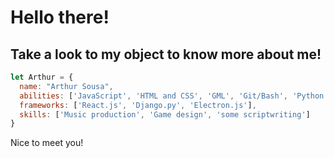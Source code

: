 # Hello there! 
## Take a look to my object to know more about me!
```js
let Arthur = {
  name: "Arthur Sousa",
  abilities: ['JavaScript', 'HTML and CSS', 'GML', 'Git/Bash', 'Python', 'SQLite'],
  frameworks: ['React.js', 'Django.py', 'Electron.js'],
  skills: ['Music production', 'Game design', 'some scriptwriting']
}
```
Nice to meet you!
